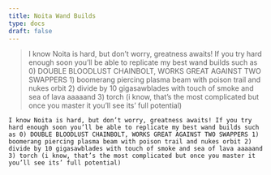 ```yaml
---
title: Noita Wand Builds
type: docs
draft: false
---
```


> I know Noita is hard, but don’t worry, greatness awaits! If you try hard enough soon you’ll be able to replicate my best wand builds such as 0) DOUBLE BLOODLUST CHAINBOLT, WORKS GREAT AGAINST TWO SWAPPERS 1) boomerang piercing plasma beam with poison trail and nukes orbit 2) divide by 10 gigasawblades with touch of smoke and sea of lava aaaaand 3) torch (i know, that’s the most complicated but once you master it you’ll see its’ full potential)

```plaintext {filename="Copy to clipboard"}
I know Noita is hard, but don’t worry, greatness awaits! If you try hard enough soon you’ll be able to replicate my best wand builds such as 0) DOUBLE BLOODLUST CHAINBOLT, WORKS GREAT AGAINST TWO SWAPPERS 1) boomerang piercing plasma beam with poison trail and nukes orbit 2) divide by 10 gigasawblades with touch of smoke and sea of lava aaaaand 3) torch (i know, that’s the most complicated but once you master it you’ll see its’ full potential)
```
